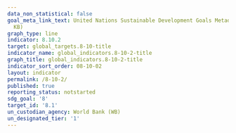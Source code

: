 ```yaml
---
data_non_statistical: false
goal_meta_link_text: United Nations Sustainable Development Goals Metadata (PDF 210
  KB)
graph_type: line
indicator: 8.10.2
target: global_targets.8-10-title
indicator_name: global_indicators.8-10-2-title
graph_title: global_indicators.8-10-2-title
indicator_sort_order: 08-10-02
layout: indicator
permalink: /8-10-2/
published: true
reporting_status: notstarted
sdg_goal: '8'
target_id: '8.1'
un_custodian_agency: World Bank (WB)
un_designated_tier: '1'
---
```

